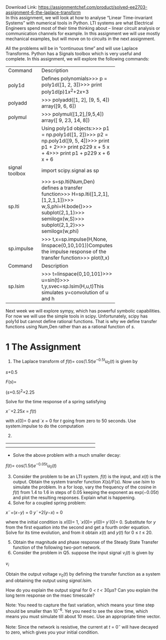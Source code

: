 Download Link: https://assignmentchef.com/product/solved-ee2703-assignment-6-the-laplace-transform
<br>
In this assignment, we will look at how to analyse “Linear Time-invariant Systems” with numerical tools in Python. LTI systems are what Electrical Engineers spend most of their time thinking about – linear circuit analysis or communication channels for example. In this assignment we will use mostly mechanical examples, but will move on to circuits in the next assignment.

All the problems will be in “continuous time” and will use Laplace Transforms. Python has a Signals toolbox which is very useful and complete. In this assignment, we will explore the following commands:

<table width="298">

 <tbody>

  <tr>

   <td width="92">Command</td>

   <td width="205">Description</td>

  </tr>

  <tr>

   <td width="92">poly1d</td>

   <td width="205">Defines polynomials&gt;&gt;&gt; p = poly1d([1, 2, 3])&gt;&gt;&gt; print poly1d(p)1<em>x</em><sup>2</sup>+2<em>x</em>+3</td>

  </tr>

  <tr>

   <td width="92">polyadd</td>

   <td width="205">&gt;&gt;&gt; polyadd([1, 2], [9, 5, 4]) array([9, 6, 6])</td>

  </tr>

  <tr>

   <td width="92">polymul</td>

   <td width="205">&gt;&gt;&gt; polymul([1,2],[9,5,4]) array([ 9, 23, 14, 8])</td>

  </tr>

  <tr>

   <td width="92"> </td>

   <td width="205">Using poly1d objects:&gt;&gt;&gt; p1 = np.poly1d([1, 2])&gt;&gt;&gt; p2 = np.poly1d([9, 5, 4])&gt;&gt;&gt; print p1 + 2&gt;&gt;&gt; print p229 x + 5 x + 4&gt;&gt;&gt; print p1 + p229 x + 6 x + 6</td>

  </tr>

  <tr>

   <td width="92">signal toolbox</td>

   <td width="205">import scipy.signal as sp</td>

  </tr>

  <tr>

   <td width="92">sp.lti</td>

   <td width="205">&gt;&gt;&gt; s=sp.lti(Num,Den) defines a transfer function&gt;&gt;&gt; H=sp.lti([1,2,1],[1,2,1,1])&gt;&gt;&gt; w,S,phi=H.bode()&gt;&gt;&gt; subplot(2,1,1)&gt;&gt;&gt; semilogx(w,S)&gt;&gt;&gt; subplot(2,1,2)&gt;&gt;&gt; semilogx(w,phi)</td>

  </tr>

  <tr>

   <td width="92">sp.impulse</td>

   <td width="205">&gt;&gt;&gt; t,x=sp.impulse(H,None, linspace(0,10,101))Computes the impulse response of the transfer function&gt;&gt;&gt; plot(t,x)</td>

  </tr>

  <tr>

   <td width="92">Command</td>

   <td width="205">Description</td>

  </tr>

  <tr>

   <td width="92">sp.lsim</td>

   <td width="205">&gt;&gt;&gt; t=linspace(0,10,101)&gt;&gt;&gt; u=sin(t)&gt;&gt;&gt; t,y,svec=sp.lsim(H,u,t)This simulates y=convolution of u and h</td>

  </tr>

 </tbody>

</table>

Next week we will explore sympy, which has powerful symbolic capabilities. For now we will use the simple tools in scipy. Unfortunately, scipy has poly1d but cannot define rational functions. That is why we define transfer functions using Num,Den rather than as a rational function of <em>s</em>.

<h1>1          The Assignment</h1>

<ol>

 <li>The Laplace transform of <em>f</em>(<em>t</em>)= cos(1<em>.</em>5<em>t</em>)<em>e</em><sup>−0</sup><em><sup>.</sup></em><sup>5<em>t</em></sup><em>u</em><sub>0</sub>(<em>t</em>) is given by</li>

</ol>

<em>s</em>+0<em>.</em>5

<em>F</em>(<em>s</em>)=

(<em>s</em>+0<em>.</em>5)<sup>2</sup>+2<em>.</em>25

Solve for the time response of a spring satisfying

<em>x</em>¨+2<em>.</em>25<em>x </em>= <em>f</em>(<em>t</em>)

with <em>x</em>(0)= 0 and ˙<em>x </em>= 0 for <em>t </em>going from zero to 50 seconds. Use system.impulse to do the computation

<ol start="2">

 <li></li>

</ol>

<table>

 <tbody>

  <tr>

   <td width="258"></td>

  </tr>

  <tr>

   <td></td>

   <td></td>

  </tr>

 </tbody>

</table>

<ul>

 <li>Solve the above problem with a much smaller decay:</li>

</ul>

<em>f</em>(<em>t</em>)= cos(1<em>.</em>5<em>t</em>)<em>e</em><sup>−0</sup><em><sup>.</sup></em><sup>05<em>t</em></sup><em>u</em><sub>0</sub>(<em>t</em>)

<ol start="3">

 <li>Consider the problem to be an LTI system. <em>f</em>(<em>t</em>) is the input, and <em>x</em>(<em>t</em>) is the output. Obtain the system transfer function <em>X</em>(<em>s</em>)<em>/</em><em>F</em>(<em>s</em>). Now use <em>lsim </em>to simulate the problem. In a for loop, vary the frequency of the cosine in <em>f</em>(<em>t</em>) from 1<em>.</em>4 to 1<em>.</em>6 in steps of 0<em>.</em>05 keeping the exponent as exp(−0<em>.</em>05<em>t</em>) and plot the resulting responses. Explain what is happening.</li>

 <li>Solve for a coupled spring problem:</li>

</ol>

<em>x</em>¨+(<em>x</em>−<em>y</em>) = 0 <em>y</em>¨+2(<em>y</em>−<em>x</em>) = 0

where the initial condition is <em>x</em>(0)= 1, ˙<em>x</em>(0)= <em>y</em>(0)= <em>y</em>˙(0)= 0. Substitute for <em>y </em>from the first equation into the second and get a fourth order equation. Solve for its time evolution, and from it obtain <em>x</em>(<em>t</em>) and <em>y</em>(<em>t</em>) for 0 ≤ <em>t </em>≤ 20.

<ol start="5">

 <li>Obtain the magnitude and phase response of the Steady State Transfer function of the following two-port network.</li>

 <li>Consider the problem in Q5. suppose the input signal <em>v<sub>i</sub></em>(<em>t</em>) is given by</li>

</ol>

<em>v<sub>i</sub></em>

Obtain the output voltage <em>v</em><sub>0</sub>(<em>t</em>) by defining the transfer function as a system and obtaining the output using <em>signal.lsim</em>.

How do you explain the output signal for 0 <em>&lt; t </em><em>&lt; </em>30<em>µs</em>? Can you explain the long term response on the msec timescale?

Note: You need to capture the fast variation, which means your time step should be smaller than 10<sup>−6</sup>. Yet you need to see the slow time, which means you must simulate till about 10 msec. Use an appropriate time vector.

Note: Since the network is resistive, the current at <em>t </em>= 0<sup>− </sup>will have decayed to zero, which gives you your initial condition.